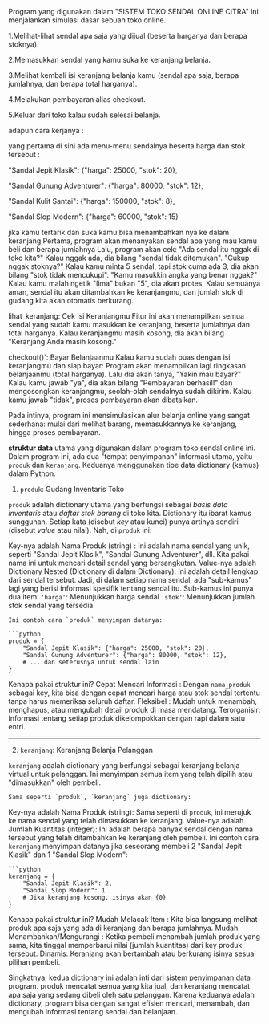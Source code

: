Program yang digunakan dalam "SISTEM TOKO SENDAL ONLINE CITRA" ini menjalankan simulasi dasar sebuah toko online.

1.Melihat-lihat sendal apa saja yang dijual (beserta harganya dan berapa stoknya).

2.Memasukkan sendal yang kamu suka ke keranjang belanja.

3.Melihat kembali isi keranjang belanja kamu (sendal apa saja, berapa jumlahnya, dan berapa total harganya).

4.Melakukan pembayaran alias checkout.

5.Keluar dari toko kalau sudah selesai belanja.

adapun cara kerjanya :

yang pertama di sini ada menu-menu sendalnya beserta harga dan stok tersebut :

"Sandal Jepit Klasik": {"harga": 25000, "stok": 20},

"Sandal Gunung Adventurer": {"harga": 80000, "stok": 12},

"Sandal Kulit Santai": {"harga": 150000, "stok": 8},

"Sandal Slop Modern": {"harga": 60000, "stok": 15}

jika kamu tertarik dan suka kamu bisa menambahkan nya ke dalam keranjang
Pertama, program akan menanyakan sendal apa yang mau kamu beli dan berapa jumlahnya
 Lalu, program akan cek:
 "Ada sendal itu nggak di toko kita?" Kalau nggak ada, dia bilang "sendal tidak ditemukan".
 "Cukup nggak stoknya?" Kalau kamu minta 5 sendal, tapi stok cuma ada 3, dia akan bilang "stok tidak mencukupi".
"Kamu masukkin angka yang benar nggak?" Kalau kamu malah ngetik "lima" bukan "5", dia akan protes.
 Kalau semuanya aman, sendal itu akan ditambahkan ke keranjangmu, dan jumlah stok di gudang kita akan otomatis berkurang.
 
lihat_keranjang: Cek Isi Keranjangmu
Fitur ini akan menampilkan semua sendal yang sudah kamu masukkan ke keranjang, beserta jumlahnya dan total harganya. Kalau keranjangmu masih kosong, dia akan bilang "Keranjang Anda masih kosong."

checkout()`: Bayar Belanjaanmu
Kalau kamu sudah puas dengan isi keranjangmu dan siap bayar: Program akan menampilkan lagi ringkasan belanjaanmu (total harganya).
Lalu dia akan tanya, "Yakin mau bayar?"
Kalau kamu jawab "ya", dia akan bilang "Pembayaran berhasil!" dan mengosongkan keranjangmu, seolah-olah sendalnya sudah dikirim. Kalau kamu jawab "tidak", proses pembayaran akan dibatalkan.

Pada intinya, program ini mensimulasikan alur belanja online yang sangat sederhana: mulai dari melihat barang, memasukkannya ke keranjang, hingga proses pembayaran. 


 **struktur data** utama yang digunakan dalam program toko sendal online ini. Dalam program ini, ada dua "tempat penyimpanan" informasi utama, yaitu `produk` dan `keranjang`. Keduanya menggunakan tipe data dictionary (kamus) dalam Python.

1. `produk`: Gudang Inventaris Toko

`produk` adalah dictionary utama yang berfungsi sebagai *basis data inventaris* atau *daftar stok barang* di toko kita. 
 Dictionary itu ibarat kamus sungguhan. Setiap kata (disebut *key* atau kunci) punya artinya sendiri (disebut *value* atau nilai). Nah, di `produk` ini:

Key-nya adalah Nama Produk (string) : Ini adalah nama sendal yang unik, seperti "Sandal Jepit Klasik", "Sandal Gunung    Adventurer", dll. Kita pakai nama ini untuk mencari detail sendal yang bersangkutan.
Value-nya adalah Dictionary Nested (Dictionary di dalam Dictionary): Ini adalah detail lengkap dari sendal tersebut. Jadi, di dalam setiap nama sendal, ada "sub-kamus" lagi yang berisi informasi spesifik tentang sendal itu. Sub-kamus ini punya dua item:
          `'harga'`: Menunjukkan harga sendal 
          `'stok'`: Menunjukkan jumlah stok sendal yang tersedia
          
    Ini contoh cara `produk` menyimpan datanya:

    ```python
    produk = {
        "Sandal Jepit Klasik": {"harga": 25000, "stok": 20},
        "Sandal Gunung Adventurer": {"harga": 80000, "stok": 12},
        # ... dan seterusnya untuk sendal lain
    }
   
Kenapa pakai struktur ini?
Cepat Mencari Informasi : Dengan `nama_produk` sebagai key, kita bisa dengan cepat mencari harga atau stok sendal tertentu tanpa harus memeriksa seluruh daftar.
Fleksibel : Mudah untuk menambah, menghapus, atau mengubah detail produk di masa mendatang.
Terorganisir: Informasi tentang setiap produk dikelompokkan dengan rapi dalam satu entri.

-----

2. `keranjang`: Keranjang Belanja Pelanggan

`keranjang` adalah dictionary yang berfungsi sebagai keranjang belanja virtual untuk pelanggan. Ini menyimpan semua item yang telah dipilih atau "dimasukkan" oleh pembeli.

    Sama seperti `produk`, `keranjang` juga dictionary:

Key-nya adalah Nama Produk (string): Sama seperti di `produk`, ini merujuk ke nama sendal yang telah dimasukkan ke keranjang.
Value-nya adalah Jumlah Kuantitas (integer): Ini adalah berapa banyak sendal dengan nama tersebut yang telah ditambahkan ke keranjang oleh pembeli.
 Ini contoh cara `keranjang` menyimpan datanya jika seseorang membeli 2 "Sandal Jepit Klasik" dan 1 "Sandal Slop Modern":

    ```python
    keranjang = {
        "Sandal Jepit Klasik": 2,
        "Sandal Slop Modern": 1
        # Jika keranjang kosong, isinya akan {0}
    }
    
Kenapa pakai struktur ini?
Mudah Melacak Item : Kita bisa langsung melihat produk apa saja yang ada di keranjang dan berapa jumlahnya.
Mudah Menambahkan/Mengurangi : Ketika pembeli menambah jumlah produk yang sama, kita tinggal memperbarui nilai (jumlah kuantitas) dari key produk tersebut.
Dinamis: Keranjang akan bertambah atau berkurang isinya sesuai pilihan pembeli.

Singkatnya, kedua dictionary ini adalah inti dari sistem penyimpanan data program. produk mencatat semua yang kita jual, dan keranjang mencatat apa saja yang sedang dibeli oleh satu pelanggan. Karena keduanya adalah dictionary, program bisa dengan sangat efisien mencari, menambah, dan mengubah informasi tentang sendal dan belanjaan.
